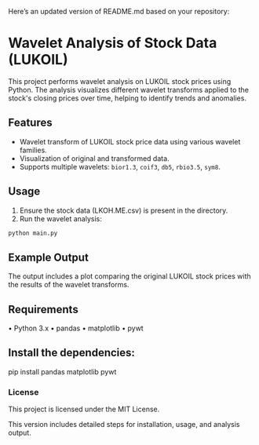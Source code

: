 Here’s an updated version of README.md based on your repository:

# Wavelet Analysis of Stock Data (LUKOIL)

This project performs wavelet analysis on LUKOIL stock prices using Python. The analysis visualizes different wavelet transforms applied to the stock's closing prices over time, helping to identify trends and anomalies.

## Features

- Wavelet transform of LUKOIL stock price data using various wavelet families.
- Visualization of original and transformed data.
- Supports multiple wavelets: `bior1.3`, `coif3`, `db5`, `rbio3.5`, `sym8`.

## Usage

1. Ensure the stock data (LKOH.ME.csv) is present in the directory.
2. Run the wavelet analysis:

```bash
python main.py
```

## Example Output

The output includes a plot comparing the original LUKOIL stock prices with the results of the wavelet transforms.

## Requirements

•	Python 3.x
•	pandas
•	matplotlib
•	pywt

## Install the dependencies:

pip install pandas matplotlib pywt

### License

This project is licensed under the MIT License.

This version includes detailed steps for installation, usage, and analysis output.
